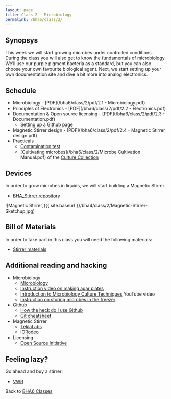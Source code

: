 ```yaml
---
layout: page
title: Class 2 - Microbiology
permalink: /bha6/class/2/
---
```


## Synopsys

This week we will start growing microbes under controlled conditions. During the class you will also get to know the fundamentals of microbiology. We’ll use our purple pigment bacteria as a standard, but you can also choose your own favourite biological agent. Next, we start setting up your own documentation site and dive a bit more into analog electronics.

## Schedule

* Microbiology - [PDF](/bha6/class/2/pdf/2.1 - Microbiology.pdf)
* Principles of Electronics - [PDF](/bha6/class/2/pdf/2.2 - Electronics.pdf)
* Documentation & Open source licensing - [PDF](/bha6/class/2/pdf/2.3 - Documentation.pdf)
  * [Setting up a Github page](https://github.com/BioHackAcademy/BHA_DocumentationSite)
* Magnetic Stirrer design - [PDF](/bha6/class/2/pdf/2.4 - Magnetic Stirrer design.pdf)
* Practicals
  * [Contamination test](/bha6/class/2/contamination-test/)
  * [Cultivating microbes](/bha6/class/2/Microbe Cultivation Manual.pdf) of the [Culture Collection](/bha6/organisms/)


## Devices

In order to grow microbes in liquids, we will start building a Magnetic Stirrer.

* [BHA_Stirrer repository](https://github.com/BioHackAcademy/BHA_Stirrer)

![Magnetic Stirrer]({{ site.baseurl }}/bha4/class/2/Magnetic-Stirrer-Sketchup.jpg)

## Bill of Materials

In order to take part in this class you will need the following materials:

* [Stirrer materials](https://github.com/BioHackAcademy/BHA_Stirrer/blob/master/BoM.md)

## Additional reading and hacking

* Microbiology
  * [Microbiology](http://education-portal.com/academy/course/microbiology-course.html)
  * [Instruction video on making agar plates](https://vimeo.com/193707826)
  * [Introduction to Microbiology Culture Techniques](https://www.youtube.com/watch?v=Et1v8EQP10U) YouTube video
  * [Instruction on storing microbes in the freezer](https://www.youtube.com/watch?v=sxJmmpaOvNU)
* Github
  * [How the heck do I use Github](http://lifehacker.com/5983680/how-the-heck-do-i-use-github)
  * [Git cheatsheet](http://rogerdudler.github.io/git-guide/)
* Magnetic Stirrer
  * [TeklaLabs](http://www.teklalabs.org/magnetic-stirrer/)
  * [IORodeo](http://public.iorodeo.com/docs/stir_plate/)
* Licensing
  * [Open Source Initiative](https://opensource.org/licenses/category)

## Feeling lazy?

Go ahead and buy a stirrer:

* [VWR](https://us.vwr.com/store/catalog/category.jsp?id=597830)

Back to [BHA6 Classes](/bha6/classes/)
